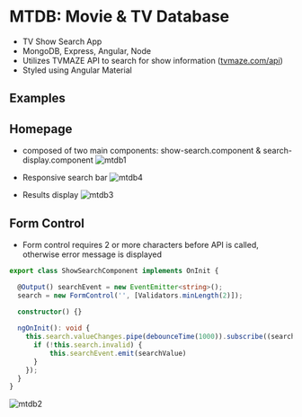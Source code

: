 # MTDB: Movie & TV Database
- TV Show Search App
- MongoDB, Express, Angular, Node
- Utilizes TVMAZE API to search for show information ([tvmaze.com/api](https://www.tvmaze.com/api))
- Styled using Angular Material

## Examples

## Homepage
- composed of two main components: show-search.component & search-display.component
![mtdb1](https://user-images.githubusercontent.com/47723396/183992434-b21917a9-1526-434d-9577-3d1469cc51c3.JPG)

- Responsive search bar
![mtdb4](https://user-images.githubusercontent.com/47723396/183993064-b2e20cdd-3c86-47e4-8c8f-8b0971c2ecb9.png)

- Results display
![mtdb3](https://user-images.githubusercontent.com/47723396/183992949-9ba973e0-da97-43db-b331-41201d0870f6.JPG)

## Form Control
- Form control requires 2 or more characters before API is called, otherwise error message is displayed
```ts
export class ShowSearchComponent implements OnInit {

  @Output() searchEvent = new EventEmitter<string>();
  search = new FormControl('', [Validators.minLength(2)]);
 
  constructor() {}

  ngOnInit(): void {
    this.search.valueChanges.pipe(debounceTime(1000)).subscribe((searchValue: string) => {
      if (!this.search.invalid) {
          this.searchEvent.emit(searchValue)
      }
    });
  }
}
```
![mtdb2](https://user-images.githubusercontent.com/47723396/183993658-3a214603-6a45-4464-88ce-637d6a75850f.JPG)

